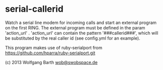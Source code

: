serial-callerid
===============

Watch a serial line modem for incoming calls and start an external 
program on the first RING. The external program must be defined in
the param 'action_url' . 'action_url' can contain the pattern 
'###callerid###', which will be substituted by the real caller id
(see config.yml for an example).

This program makes use of ruby-serialport 
from https://github.com/hparra/ruby-serialport.git

(c) 2013 Wolfgang Barth wob@swobspace.de
